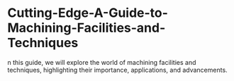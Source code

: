 # Cutting-Edge-A-Guide-to-Machining-Facilities-and-Techniques
n this guide, we will explore the world of machining facilities and techniques, highlighting their importance, applications, and advancements.
